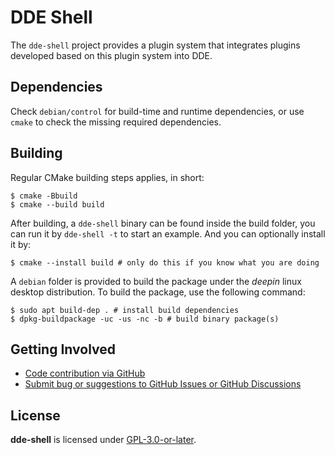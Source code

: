 # DDE Shell

The `dde-shell` project provides a plugin system that integrates plugins developed based on this plugin system into DDE.

## Dependencies

Check `debian/control` for build-time and runtime dependencies, or use `cmake` to check the missing required dependencies.

## Building

Regular CMake building steps applies, in short:

```shell
$ cmake -Bbuild
$ cmake --build build
```

After building, a `dde-shell` binary can be found inside the build folder, you can run it
by `dde-shell -t` to start an example. And you can optionally install it by:

```shell
$ cmake --install build # only do this if you know what you are doing
```

A `debian` folder is provided to build the package under the *deepin* linux desktop distribution. To build the package, use the following command:

```shell
$ sudo apt build-dep . # install build dependencies
$ dpkg-buildpackage -uc -us -nc -b # build binary package(s)
```

## Getting Involved

- [Code contribution via GitHub](https://github.com/linuxdeepin/dde-shell/)
- [Submit bug or suggestions to GitHub Issues or GitHub Discussions](https://github.com/linuxdeepin/developer-center/issues/new/choose)

## License

**dde-shell** is licensed under [GPL-3.0-or-later](LICENSE).
